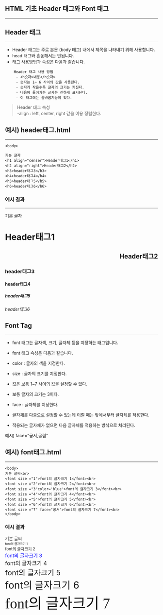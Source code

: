 ## HTML 기초 Header 태그와 Font 태그   

----------  
  
## Header 태그   
-----------   

+ Header 태그는 주로 본문 (body 태그) 내에서 제목을 나타내기 위해 사용합니다.  
+ head 태그와 혼동해서는 안됩니다.  
+ 태그 사용방법과 속성은 다음과 같습니다.  
```  
    Header 태그 사용 방법
     - <h숫자>내용</h숫자>
     - 숫자는 1~ 6 사이의 값을 사용한다.
     - 숫자가 작을수록 글자의 크기는 커진다.
     - 내용에 들어가는 글자는 진하게 표시된다.
     - 이 태그에는 줄바꿈기능이 있다.
```

> Header 태그 속성  
> -align : left, center, right 값을 이용 정렬한다.


## 예시) header태그.html   
-----------   
```
<body>

기본 글자
<h1 align="censer">Header태그1</h1>
<h2 align="right">Header태그2</h2>
<h3>header태그3</h3>
<h4>header태그4</h4>
<h5>header태그5</h5>
<h6>header태그6</h6>
```
  
### 예시 결과 
---------     
<body>

기본 글자
<h1 align="censer">Header태그1</h1>
<h2 align="right">Header태그2</h2>
<h3>header태그3</h3>
<h4>header태그4</h4>
<h5>header태그5</h5>
<h6>header태그6</h6>

    
## Font Tag       
---------   
+ font 태그는 글자색, 크기, 글자체 등을 지정하는 태그입니다.  
 
+ font 태그 속성은 다음과 같습니다.  

+ color : 글자의 색을 지정한다.  

+ size : 글자의 크기를 지정한다.  

+ 값은 보통 1~7 사이의 값을 설정할 수 있다.  
  
+ 보통 글자의 크기는 3이다.

+ face : 글자체를 지정한다.  

+ 글자체를 다중으로 설정할 수 있는데 이럴 때는 앞에서부터 글자체를 적용한다.  

+ 적용되는 글자체가 없으면 다음 글자체를 적용하는 방식으로 처리된다.  

예시) face="궁서,굴림"  

 
  
## 예시) font태그.html  
------------  
  
```
<body>
기본 글씨<br>
<font size ="1">font의 글자크기 1</font><br>
<font size ="2">font의 글자크기 2</font><br>
<font size ="3"color='blue'>font의 글자크기 3</font><br>
<font size ="4">font의 글자크기 4</font><br>
<font size ="5">font의 글자크기 5</font><br>
<font size ="6">font의 글자크기 6</font><br>
<font size ="7" face="궁서">font의 글자크기 7</font><br>
</body>
```

### 예시 결과  
  
<body>
기본 글씨<br>
<font size ="1">font의 글자크기 1</font><br>
<font size ="2">font의 글자크기 2</font><br>
<font size ="3"color='blue'>font의 글자크기 3</font><br>
<font size ="4">font의 글자크기 4</font><br>
<font size ="5">font의 글자크기 5</font><br>
<font size ="6">font의 글자크기 6</font><br>
<font size ="7" face="궁서">font의 글자크기 7</font><br>
</body>

